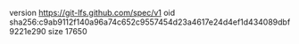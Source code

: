 version https://git-lfs.github.com/spec/v1
oid sha256:c9ab9112f140a96a74c652c9557454d23a4617e24d4ef1d434089dbf9221e290
size 17650
